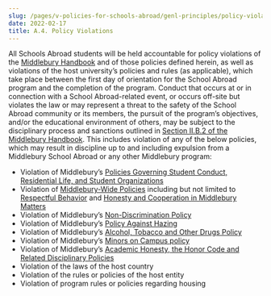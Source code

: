 ```yaml
---
slug: /pages/v-policies-for-schools-abroad/genl-principles/policy-violations
date: 2022-02-17
title: A.4. Policy Violations 
---
```


All Schools Abroad students will be held accountable for policy violations of the [Middlebury Handbook](https://www.middlebury.edu/handbook/) and of those policies defined herein, as well as violations of the host university’s policies and rules (as applicable), which take place between the first day of orientation for the School Abroad program and the completion of the program. Conduct that occurs at or in connection with a School Abroad-related event, or occurs off-site but violates the law or may represent a threat to the safety of the School Abroad community or its members, the pursuit of the program’s objectives, and/or the educational environment of others, may be subject to the disciplinary process and sanctions outlined in [Section II.B.2 of the Middlebury Handbook](https://www.middlebury.edu/handbook/pages/ii-ug-college-policies/ug-policies/res-life-conduct-policies/). This includes violation of any of the below policies, which may result in discipline up to and including expulsion from a Middlebury School Abroad or any other Middlebury program: 

* Violation of Middlebury’s [Policies Governing Student Conduct, Residential Life, and Student Organizations](https://www.middlebury.edu/handbook/pages/ii-ug-college-policies/ug-policies/res-life-conduct-policies/) 
* Violation of [Middlebury-Wide Policies](https://www.middlebury.edu/handbook/pages/i-policies-for-all/) including but not limited to [Respectful Behavior](https://www.middlebury.edu/handbook/pages/i-policies-for-all/genl-principles/respectful-behavior/) and [Honesty and Cooperation in Middlebury Matters](https://www.middlebury.edu/handbook/pages/i-policies-for-all/genl-principles/honesty-cooperation/)
* Violation of Middlebury’s [Non-Discrimination Policy](https://www.middlebury.edu/handbook/pages/i-policies-for-all/non-discrim-policies/b-1-a-non-discrimination-policy/)
* Violation of Middlebury’s [Policy Against Hazing](https://www.middlebury.edu/handbook/pages/ii-ug-college-policies/ug-policies/res-life-conduct-policies/hazing-policy/)
* Violation of Middlebury’s [Alcohol, Tobacco and Other Drugs Policy](https://www.middlebury.edu/handbook/pages/i-policies-for-all/health-safety/alcohol-drugs/)
* Violation of Middlebury’s [Minors on Campus policy](https://www.middlebury.edu/handbook/pages/i-policies-for-all/health-safety/minors-on-campus/)
* Violation of Middlebury’s [Academic Honesty, the Honor Code and Related Disciplinary Policies](https://www.middlebury.edu/handbook/pages/ii-ug-college-policies/ug-policies/academics/acad-honesty/) 
* Violation of the laws of the host country 
* Violation of the rules or policies of the host entity 
* Violation of program rules or policies regarding housing

